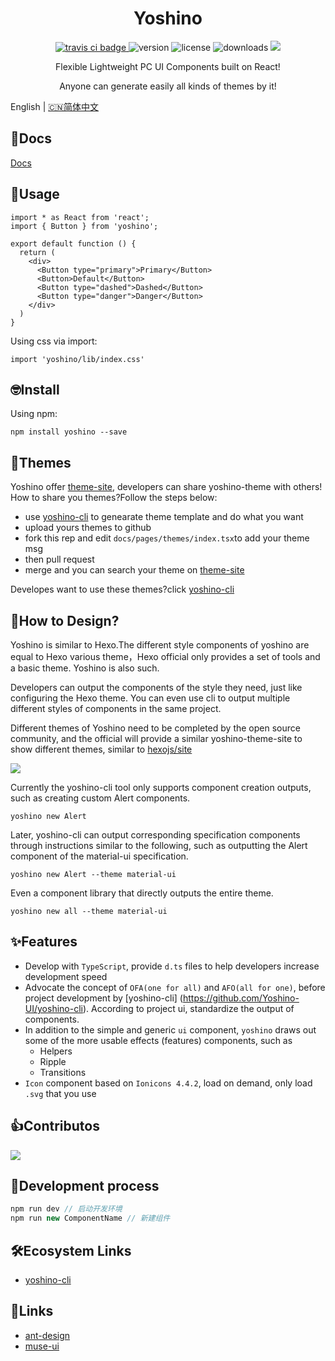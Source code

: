 <h1 align='center'>Yoshino</h1>
<p align='center'>
  <a href="https://travis-ci.com/Yoshino-UI/Yoshino/">
    <img src="https://travis-ci.com/Yoshino-UI/Yoshino.svg" alt="travis ci badge">
  </a>
  <img src='https://img.shields.io/npm/v/yoshino.svg?style=flat-square' alt="version">
  <img src='https://img.shields.io/npm/l/express.svg' alt="license">
  <img src='https://img.shields.io/npm/dt/yoshino.svg?style=flat-square' alt="downloads">
  <a href='https://yoshino-ui.github.io'><img src='https://img.shields.io/badge/website%20-Yoshino-51b26d.svg'/></a>
</p>
<p align='center'>Flexible Lightweight PC UI Components built on React!</p>
<p align='center'>Anyone can generate easily all kinds of themes by it!</p>

English | [🇨🇳简体中文](./README-cn.md)
## 📄Docs
[Docs](https://yoshino-ui.github.io/#/)

## 📔Usage
```
import * as React from 'react';
import { Button } from 'yoshino';

export default function () {
  return (
    <div>
      <Button type="primary">Primary</Button>
      <Button>Default</Button>
      <Button type="dashed">Dashed</Button>
      <Button type="danger">Danger</Button>
    </div>
  )
}
```
Using css via import:
```
import 'yoshino/lib/index.css'
```
## 🤓Install
Using npm:
```
npm install yoshino --save
```

## 👗Themes
Yoshino offer [theme-site](https://yoshino-ui.github.io/#/docs/theme), developers can share yoshino-theme with others!
How to share you themes?Follow the steps below:
- use [yoshino-cli](https://github.com/Yoshino-UI/yoshino-cli) to genearate theme template and do what you want
- upload yours themes to github
- fork this rep and edit `docs/pages/themes/index.tsx`to add your theme msg
- then pull request
- merge and you can search your theme on [theme-site](https://yoshino-ui.github.io/#/docs/theme)

Developes want to use these themes?click [yoshino-cli](https://github.com/Yoshino-UI/yoshino-cli)

## 🤔How to Design?
Yoshino is similar to Hexo.The different style components of yoshino are equal to Hexo various theme，Hexo official only provides a set of tools and a basic theme. Yoshino is also such.

Developers can output the components of the style they need, just like configuring the Hexo theme. You can even use cli to output multiple different styles of components in the same project.

Different themes of Yoshino need to be completed by the open source community, and the official will provide a similar yoshino-theme-site to show different themes, similar to [hexojs/site](https://github.com/hexojs/site)

![](https://pic1.zhimg.com/80/v2-3c24dc918db63fbd19f6531374014146_hd.jpg)

Currently the yoshino-cli tool only supports component creation outputs, such as creating custom Alert components.
```
yoshino new Alert
```
Later, yoshino-cli can output corresponding specification components through instructions similar to the following, such as outputting the Alert component of the material-ui specification.
```
yoshino new Alert --theme material-ui
```
Even a component library that directly outputs the entire theme.
```
yoshino new all --theme material-ui
```

## ✨Features
- Develop with `TypeScript`, provide `d.ts` files to help developers increase development speed
- Advocate the concept of `OFA(one for all)` and `AFO(all for one)`, before project development by [yoshino-cli] (https://github.com/Yoshino-UI/yoshino-cli). According to project ui, standardize the output of components.
- In addition to the simple and generic `ui` component, `yoshino` draws out some of the more usable effects (features) components, such as
  - Helpers
  - Ripple
  - Transitions
- `Icon` component based on `Ionicons 4.4.2`, load on demand, only load `.svg` that you use

## 👍Contributos
![](https://opencollective.com/yoshino/contributors.svg)

## 💪Development process
```js
npm run dev // 启动开发环境
npm run new ComponentName // 新建组件
```

## 🛠Ecosystem Links
- [yoshino-cli](https://github.com/Yoshino-UI/yoshino-cli)

## 💎Links
- [ant-design](https://github.com/ant-design/ant-design)
- [muse-ui](https://github.com/museui/muse-ui)

